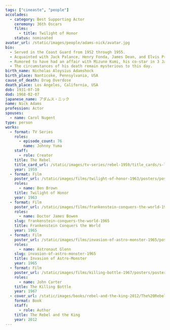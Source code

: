 ```yaml
---
tags: ["cineaste", "people"]
accolades:
  - category: Best Supporting Actor
    ceremony: 36th Oscars
    films:
      - title: Twilight of Honor
    status: nominated
avatar_url: /static/images/people/adams-nick/avatar.jpg
bio:
  - Served in the Coast Guard from 1952 through 1955.
  - Acquainted with Jack Palance, Henry Fonda, James Dean, and Elvis Presley.
  - Rumored to have had an affair with Mizuno Kumi, his co-star in 3 Japanese films.
  - The circumstances of his death remain mysterious to this day.
birth_name: Nicholas Aloysius Adamshock
birth_place: Nanticoke, Pennsylvania, USA
cause_of_death: Drug Overdose
death_place: Los Angeles, California, USA
dob: 1931-07-10
dod: 1968-02-07
japanese_name: アダムス・ニック
name: Nick Adams
profession: Actor
spouses:
  - name: Carol Nugent
type: person
works:
  - format: TV Series
    roles:
      - episode_count: 76
        name: Johnny Yuma
    staff:
      - role: Creator
    title: The Rebel
    title_card_url: /static/images/tv-series/rebel-1959/title_cards/s-l1200.jpg
    year: 1959
  - format: Film
    poster_url: /static/images/films/twilight-of-honor-1963/posters/poster.jpg
    roles:
      - name: Ben Brown
    title: Twilight of Honor
    year: 1963
  - format: Film
    poster_url: /static/images/films/frankenstein-conquers-the-world-1965/posters/poster.jpg
    roles:
      - name: Doctor James Bowen
    slug: frankenstein-conquers-the-world-1965
    title: Frankenstein Conquers the World
    year: 1965
  - format: Film
    poster_url: /static/images/films/invasion-of-astro-monster-1965/posters/poster.jpg
    roles:
      - name: Astronaut Glenn
    slug: invasion-of-astro-monster-1965
    title: Invasion of Astro-Monster
    year: 1965
  - format: Film
    poster_url: /static/images/films/killing-bottle-1967/posters/poster.jpg
    roles:
      - name: John Carter
    title: The Killing Bottle
    year: 1967
  - cover_url: /static/images/books/rebel-and-the-king-2012/The%20Rebel%20and%20the%20King.jpg
    format: Book
    staff:
      - role: Author
    title: The Rebel and the King
    year: 2012
---
```

